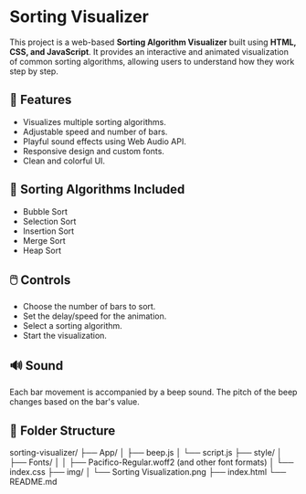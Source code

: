 # Sorting Visualizer

This project is a web-based **Sorting Algorithm Visualizer** built using **HTML, CSS, and JavaScript**. It provides an interactive and animated visualization of common sorting algorithms, allowing users to understand how they work step by step.

## 🚀 Features

- Visualizes multiple sorting algorithms.
- Adjustable speed and number of bars.
- Playful sound effects using Web Audio API.
- Responsive design and custom fonts.
- Clean and colorful UI.

## 🧠 Sorting Algorithms Included

- Bubble Sort
- Selection Sort
- Insertion Sort
- Merge Sort
- Heap Sort

## 🖱️ Controls

- Choose the number of bars to sort.
- Set the delay/speed for the animation.
- Select a sorting algorithm.
- Start the visualization.

## 🔊 Sound

Each bar movement is accompanied by a beep sound. The pitch of the beep changes based on the bar's value.

## 📁 Folder Structure

sorting-visualizer/
├── App/
│ ├── beep.js
│ └── script.js
├── style/
│ ├── Fonts/
│ │ ├── Pacifico-Regular.woff2 (and other font formats)
│ └── index.css
├── img/
│ └── Sorting Visualization.png
├── index.html
└── README.md
